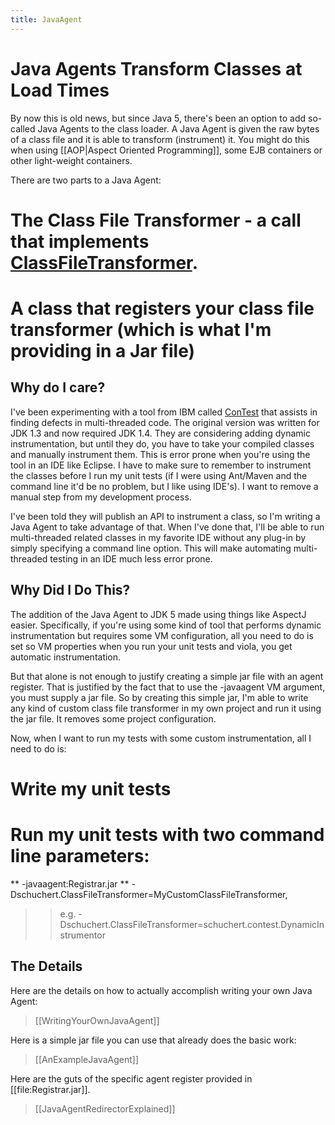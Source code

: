 ```yaml
---
title: JavaAgent
---
```

# Java Agents Transform Classes at Load Times
By now this is old news, but since Java 5, there's been an option to add so-called Java Agents to the class loader. A Java Agent is given the raw bytes of a class file and it is able to transform (instrument) it. You might do this when using [[AOP|Aspect Oriented Programming]], some EJB containers or other light-weight containers. 

There are two parts to a Java Agent:
# The Class File Transformer - a call that implements [ClassFileTransformer](http://java.sun.com/j2se/1.5.0/docs/api/java/lang/instrument/ClassFileTransformer.html).
# A class that registers your class file transformer (which is what I'm providing in a Jar file)

## Why do I care?
I've been experimenting with a tool from IBM called [ConTest](http://www.haifa.ibm.com/projects/verification/contest/index.html) that assists in finding defects in multi-threaded code. The original version was written for JDK 1.3 and now required JDK 1.4. They are considering adding dynamic instrumentation, but until they do, you have to take your compiled classes and manually instrument them. This is error prone when you're using the tool in an IDE like Eclipse. I have to make sure to remember to instrument the classes before I run my unit tests (if I were using Ant/Maven and the command line it'd be no problem, but I like using IDE's). I want to remove a manual step from my development process.

I've been told they will publish an API to instrument a class, so I'm writing a Java Agent to take advantage of that. When I've done that, I'll be able to run multi-threaded related classes in my favorite IDE without any plug-in by simply specifying a command line option. This will make automating multi-threaded testing in an IDE much less error prone.

## Why Did I Do This?
The addition of the Java Agent to JDK 5 made using things like AspectJ easier. Specifically, if you're using some kind of tool that performs dynamic instrumentation but requires some VM configuration, all you need to do is set so VM properties when you run your unit tests and viola, you get automatic instrumentation.

But that alone is not enough to justify creating a simple jar file with an agent register. That is justified by the fact that to use the -javaagent VM argument, you must supply a jar file. So by creating this simple jar, I'm able to write any kind of custom class file transformer in my own project and run it using the jar file. It removes some project configuration.

Now, when I want to run my tests with some custom instrumentation, all I need to do is:
# Write my unit tests
# Run my unit tests with two command line parameters:
** -javaagent:Registrar.jar
** -Dschuchert.ClassFileTransformer=MyCustomClassFileTransformer, 
>> e.g. -Dschuchert.ClassFileTransformer=schuchert.contest.DynamicInstrumentor


## The Details
Here are the details on how to actually accomplish writing your own Java Agent:
> [[WritingYourOwnJavaAgent]]

Here is a simple jar file you can use that already does the basic work:
> [[AnExampleJavaAgent]]

Here are the guts of the specific agent register provided in [[file:Registrar.jar]].
> [[JavaAgentRedirectorExplained]]